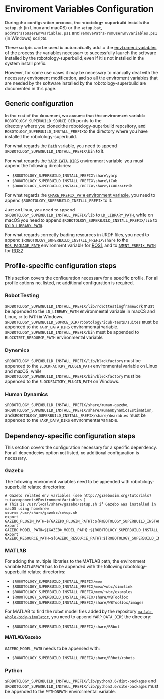 # Enviroment Variables Configuration

During the configuration process, the robotology-superbuild installs the `setup.sh` (in Linux and macOS) or the `setup.bat`, `addPathsToUserEnvVariables.ps1` and `removePathsFromUserEnvVariables.ps1` (in Windows) scripts.

These scripts can be used to automatically add to the [enviroment variables](https://en.wikipedia.org/wiki/Environment_variable)
of the process the variables necessary to successfully launch the software installed by the robotology-superbuild, even if it is not installed in the system install prefix.

However, for some use cases it may be necessary to manually deal with the necessary enviroment modification, and so all the enviroment variables
that are needed by the software installed by the robotology-superbuild are documented in this page.

## Generic configuration

In the rest of the document, we assume that the environment variable `ROBOTOLOGY_SUPERBUILD_SOURCE_DIR` points to the  
directory where you cloned the robotology-superbuild repository, and `ROBOTOLOGY_SUPERBUILD_INSTALL_PREFIX`to the directory
where you have installed the robotology-superbuild.

For what regards the [`Path`](https://en.wikipedia.org/wiki/PATH_(variable)) variable, you need
to append `$ROBOTOLOGY_SUPERBUILD_INSTALL_PREFIX\bin` to it.

For what regards the [`YARP_DATA_DIRS`](http://www.yarp.it/yarp_data_dirs.html) environment variable, you must append the following directories:

* `$ROBOTOLOGY_SUPERBUILD_INSTALL_PREFIX\share\yarp`
* `$ROBOTOLOGY_SUPERBUILD_INSTALL_PREFIX\share\iCub`
* `$ROBOTOLOGY_SUPERBUILD_INSTALL_PREFIX\share\ICUBcontrib`

For what regards the [`CMAKE_PREFIX_PATH` environment variable](https://cmake.org/cmake/help/latest/variable/CMAKE_PREFIX_PATH.html), you need to append `$ROBOTOLOGY_SUPERBUILD_INSTALL_PREFIX` to it.

Just on Linux, you need to append `$ROBOTOLOGY_SUPERBUILD_INSTALL_PREFIX/lib` to  [`LD_LIBRARY_PATH`](http://tldp.org/HOWTO/Program-Library-HOWTO/shared-libraries.html),
while on macOS you need to append `$ROBOTOLOGY_SUPERBUILD_INSTALL_PREFIX/lib` to [`DYLD_LIBRARY_PATH`](https://developer.apple.com/library/archive/documentation/DeveloperTools/Conceptual/DynamicLibraries/100-Articles/UsingDynamicLibraries.html).

For what regards correctly loading resources in URDF files, you need to append `$ROBOTOLOGY_SUPERBUILD_INSTALL_PREFIX\share` to the
[`ROS_PACKAGE_PATH`](http://wiki.ros.org/ROS/EnvironmentVariables#ROS_PACKAGE_PATH) environment variable for [ROS1](https://www.ros.org/), and to [`AMENT_PREFIX_PATH`](http://design.ros2.org/articles/ament.html) for [ROS2](https://index.ros.org/doc/ros2/)

## Profile-specific configuration steps

This section covers the configuration necessary for a specific profile.
For all profile options not listed, no additional configuration is required.

### Robot Testing
`$ROBOTOLOGY_SUPERBUILD_INSTALL_PREFIX/lib/robottestingframework` must be appended to the `LD_LIBRARY_PATH` environmental variable in macOS and Linux, or to `PATH` in Windows.
`$ROBOTOLOGY_SUPERBUILD_SOURCE_DIR/robotology/icub-tests/suites` must be appended to the `YARP_DATA_DIRS` environmental variable.
`$ROBOTOLOGY_SUPERBUILD_INSTALL_PREFIX/bin` must be appended to `BLOCKTEST_RESOURCE_PATH` environmental variable.

### Dynamics
`$ROBOTOLOGY_SUPERBUILD_INSTALL_PREFIX/lib/blockfactory` must be appended to the `BLOCKFACTORY_PLUGIN_PATH` environmental variable on Linux and macOS, while
`$ROBOTOLOGY_SUPERBUILD_INSTALL_PREFIX/bin/blockfactory` must be appended to the `BLOCKFACTORY_PLUGIN_PATH` on Windows.


### Human Dynamics
`$ROBOTOLOGY_SUPERBUILD_INSTALL_PREFIX/share/human-gazebo`,
`$ROBOTOLOGY_SUPERBUILD_INSTALL_PREFIX/share/HumanDynamicsEstimation`,
and`$ROBOTOLOGY_SUPERBUILD_INSTALL_PREFIX/share/Wearables` must be appended to the `YARP_DATA_DIRS` environmental variable.

## Dependency-specific configuration steps

This section covers the configuration necessary for a specific dependency.
For all dependecies option not listed, no additional configuration is necessary.

### Gazebo
The following enviroment variables need to be appended with robotology-superbuild related directories:
~~~
# Gazebo related env variables (see http://gazebosim.org/tutorials?tut=components#EnvironmentVariables )
# This is /usr/local/share/gazebo/setup.sh if Gazebo was installed in macOS using homebrew
source /usr/share/gazebo/setup.sh
export GAZEBO_PLUGIN_PATH=${GAZEBO_PLUGIN_PATH}:${ROBOTOLOGY_SUPERBUILD_INSTALL_PREFIX}/lib
export GAZEBO_MODEL_PATH=${GAZEBO_MODEL_PATH}:${ROBOTOLOGY_SUPERBUILD_INSTALL_PREFIX}/share/gazebo/models:${ROBOTOLOGY_SUPERBUILD_INSTALL_PREFIX}/share/iCub/robots:${ROBOTOLOGY_SUPERBUILD_INSTALL_PREFIX}/share
export GAZEBO_RESOURCE_PATH=${GAZEBO_RESOURCE_PATH}:${ROBOTOLOGY_SUPERBUILD_INSTALL_PREFIX}/share/gazebo/worlds
~~~

### MATLAB

For adding the multiple libraries to the MATLAB path, the environment variable `MATLABPATH` has to be appended with the following robotology-superbuild related directories:
* `$ROBOTOLOGY_SUPERBUILD_INSTALL_PREFIX/mex`
* `$ROBOTOLOGY_SUPERBUILD_INSTALL_PREFIX/mex/+wbc/simulink`
* `$ROBOTOLOGY_SUPERBUILD_INSTALL_PREFIX/mex/+wbc/examples`
* `$ROBOTOLOGY_SUPERBUILD_INSTALL_PREFIX/share/WBToolbox`
* `$ROBOTOLOGY_SUPERBUILD_INSTALL_PREFIX/share/WBToolbox/images`

For MATLAB to find the robot model files added by the repository [`matlab-whole-body-simulator`](https://github.com/dic-iit/matlab-whole-body-simulator), you need to append `YARP_DATA_DIRS` the directory:
* `$ROBOTOLOGY_SUPERBUILD_INSTALL_PREFIX/share/RRbot`

#### MATLAB/Gazebo

`GAZEBO_MODEL_PATH` needs to be appended with:
* `$ROBOTOLOGY_SUPERBUILD_INSTALL_PREFIX/share/RRbot/robots`

### Python
`$ROBOTOLOGY_SUPERBUILD_INSTALL_PREFIX/lib/python3.6/dist-packages` and `$ROBOTOLOGY_SUPERBUILD_INSTALL_PREFIX/lib/python3.6/site-packages` must be appended to the `PYTHONPATH` environmental variable.
